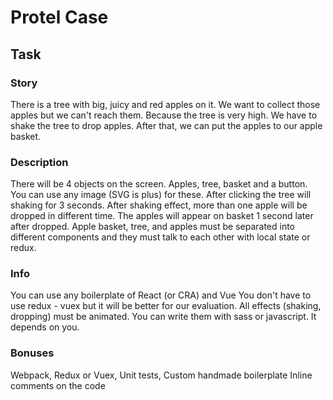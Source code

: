# Protel Case

## Task

### Story

There is a tree with big, juicy and red apples on it. We want to collect those apples but we can't reach them. Because the tree is very high. We have to shake the tree to drop apples. After that, we can put the apples to our apple basket.  

### Description

There will be 4 objects on the screen. Apples, tree, basket and a button. You can use any image (SVG is plus) for these. After clicking the tree will shaking for 3 seconds. After shaking effect, more than one apple will be dropped in different time. The apples will appear on basket 1 second later after dropped. 
Apple basket, tree, and apples must be separated into different components and they must talk to each other with local state or redux.  

### Info

You can use any boilerplate of React (or CRA) and Vue
You don't have to use redux - vuex but it will be better for our evaluation. 
All effects (shaking, dropping) must be animated. You can write them with sass or javascript. It depends on you.   

### Bonuses 
Webpack, 
Redux or Vuex, 
Unit tests, 
Custom handmade boilerplate 
Inline comments on the code

